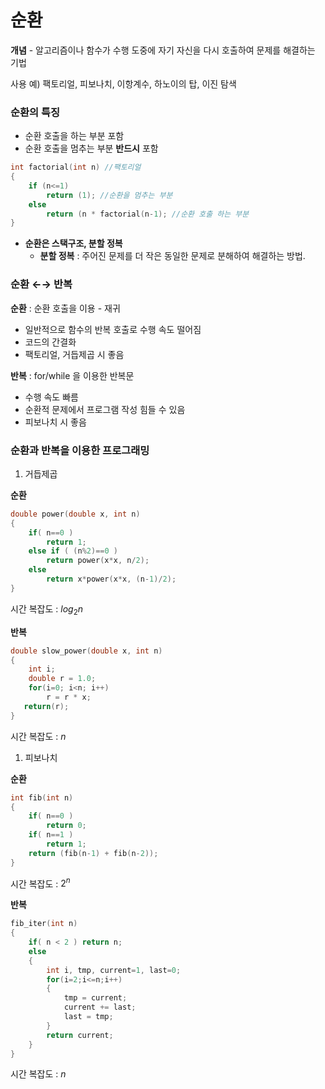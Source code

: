 # 순환

**개념** - 알고리즘이나 함수가 수행 도중에 자기 자신을 다시 호출하여 문제를 해결하는 기법

사용 예) 팩토리얼, 피보나치, 이항계수, 하노이의 탑, 이진 탐색

### **순환의 특징**

- 순환 호출을 하는 부분 포함
- 순환 호출을 멈추는 부분 **반드시** 포함

```c
int factorial(int n) //팩토리얼
{
	if (n<=1)
		return (1); //순환을 멈추는 부분
	else
		return (n * factorial(n-1); //순환 호출 하는 부분
}
```

- **순환은 스택구조, 분할 정복**
    - **분할 정복** : 주어진 문제를 더 작은 동일한 문제로 분해하여 해결하는 방법.

### 순환 ←→ 반복

**순환**  : 순환 호출을 이용 - 재귀

- 일반적으로 함수의 반복 호출로 수행 속도 떨어짐
- 코드의 간결화
- 팩토리얼, 거듭제곱 시 좋음

**반복** : for/while 을 이용한 반복문

- 수행 속도 빠름
- 순환적 문제에서 프로그램 작성 힘들 수 있음
- 피보나치 시 좋음

### **순환과 반복을 이용한 프로그래밍**

1. 거듭제곱

**순환**

```c
double power(double x, int n)
{
	if( n==0 )
		return 1;
	else if ( (n%2)==0 ) 
		return power(x*x, n/2);
	else
		return x*power(x*x, (n-1)/2);
}
```

시간 복잡도 : $log_2n$

**반복**

```c
double slow_power(double x, int n)
{
	int i;
	double r = 1.0;
	for(i=0; i<n; i++)
		r = r * x;
   return(r);
}
```

시간 복잡도 : $n$

1. 피보나치

**순환**

```c
int fib(int n)
{
	if( n==0 )
		return 0;
	if( n==1 )
		return 1;
	return (fib(n-1) + fib(n-2));
}
```

시간 복잡도 : $2^n$

**반복**

```c
fib_iter(int n)
{
	if( n < 2 ) return n;
	else
	{
		int i, tmp, current=1, last=0;
		for(i=2;i<=n;i++)
		{
			tmp = current;
			current += last;
			last = tmp;
		}
		return current;
	}
}
```

시간 복잡도 : $n$